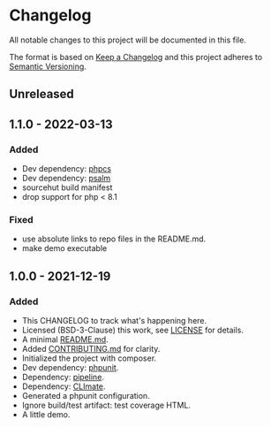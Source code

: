 # Changelog

All notable changes to this project will be documented in this file.

The format is based on [Keep a Changelog](http://keepachangelog.com/en/1.0.0/) and this project adheres to [Semantic
Versioning](http://semver.org/spec/v2.0.0.html).

## Unreleased

## 1.1.0 - 2022-03-13
### Added
- Dev dependency: [phpcs](https://github.com/squizlabs/PHP_CodeSniffer)
- Dev dependency: [psalm](https://psalm.dev)
- sourcehut build manifest
- drop support for php < 8.1

### Fixed
- use absolute links to repo files in the README.md.
- make demo executable

## 1.0.0 - 2021-12-19
### Added
- This CHANGELOG to track what's happening here.
- Licensed (BSD-3-Clause) this work, see [LICENSE](LICENSE) for details.
- A minimal [README.md](README.md).
- Added [CONTRIBUTING.md](CONTRIBUTING.md) for clarity.
- Initialized the project with composer.
- Dev dependency: [phpunit](https://phpunit.de/).
- Dependency: [pipeline](https://pipeline.thephpleague.com/).
- Dependency: [CLImate](https://climate.thephpleague.com/).
- Generated a phpunit configuration.
- Ignore build/test artifact: test coverage HTML.
- A little demo.

